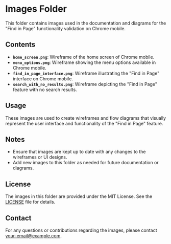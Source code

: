 # Images Folder

This folder contains images used in the documentation and diagrams for the "Find in Page" functionality validation on Chrome mobile.

## Contents

- **`home_screen.png`**: Wireframe of the home screen of Chrome mobile.
- **`menu_options.png`**: Wireframe showing the menu options available in Chrome mobile.
- **`find_in_page_interface.png`**: Wireframe illustrating the "Find in Page" interface on Chrome mobile.
- **`search_with_no_results.png`**: Wireframe depicting the "Find in Page" feature with no search results.

## Usage

These images are used to create wireframes and flow diagrams that visually represent the user interface and functionality of the "Find in Page" feature.

## Notes

- Ensure that images are kept up to date with any changes to the wireframes or UI designs.
- Add new images to this folder as needed for future documentation or diagrams.

## License

The images in this folder are provided under the MIT License. See the [LICENSE](../LICENSE) file for details.

## Contact

For any questions or contributions regarding the images, please contact [your-email@example.com](mailto:your-email@example.com).
